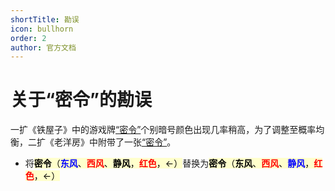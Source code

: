 ```yaml
---
shortTitle: 勘误
icon: bullhorn
order: 2
author: 官方文档
---
```


# 关于“密令”的勘误

一扩《铁屋子》中的游戏牌[“密令”](../welcome/welcome.md#卡牌效果)个别暗号颜色出现几率稍高，为了调整至概率均衡，二扩《老洋房》中附带了一张[“密令”](../welcome/welcome.md#卡牌效果)。

- 将<span class="card-bg">**密令**（<strong style="color:blue;">东风</strong>、<strong style="color:red;">西风</strong>、**静风**，<strong style="color:red;">红色</strong>，&larr;）</span>替换为<span class="card-bg">**密令**（**东风**、<strong style="color:red;">西风</strong>、<strong style="color:blue;">静风</strong>，<strong style="color:red;">红色</strong>，&larr;）</span>

<style scoped>
span.card-bg {
  color: black;
  background-color: #FFC;
}
</style>